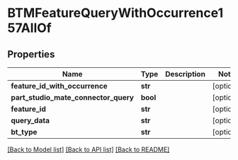 # BTMFeatureQueryWithOccurrence157AllOf

## Properties
Name | Type | Description | Notes
------------ | ------------- | ------------- | -------------
**feature_id_with_occurrence** | **str** |  | [optional] 
**part_studio_mate_connector_query** | **bool** |  | [optional] 
**feature_id** | **str** |  | [optional] 
**query_data** | **str** |  | [optional] 
**bt_type** | **str** |  | [optional] 

[[Back to Model list]](../README.md#documentation-for-models) [[Back to API list]](../README.md#documentation-for-api-endpoints) [[Back to README]](../README.md)


